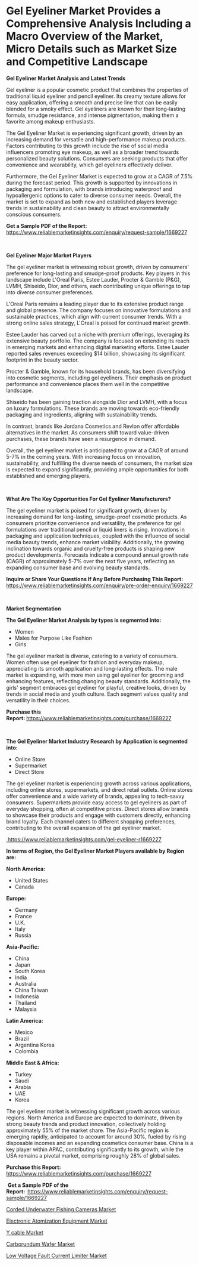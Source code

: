 <p><h1>Gel Eyeliner Market Provides a Comprehensive Analysis Including a Macro Overview of the Market, Micro Details such as Market Size and Competitive Landscape</h1></p><p><strong>Gel Eyeliner Market Analysis and Latest Trends</strong></p>
<p><p>Gel eyeliner is a popular cosmetic product that combines the properties of traditional liquid eyeliner and pencil eyeliner. Its creamy texture allows for easy application, offering a smooth and precise line that can be easily blended for a smoky effect. Gel eyeliners are known for their long-lasting formula, smudge resistance, and intense pigmentation, making them a favorite among makeup enthusiasts.</p><p>The Gel Eyeliner Market is experiencing significant growth, driven by an increasing demand for versatile and high-performance makeup products. Factors contributing to this growth include the rise of social media influencers promoting eye makeup, as well as a broader trend towards personalized beauty solutions. Consumers are seeking products that offer convenience and wearability, which gel eyeliners effectively deliver.</p><p>Furthermore, the Gel Eyeliner Market is expected to grow at a CAGR of 7.5% during the forecast period. This growth is supported by innovations in packaging and formulation, with brands introducing waterproof and hypoallergenic options to cater to diverse consumer needs. Overall, the market is set to expand as both new and established players leverage trends in sustainability and clean beauty to attract environmentally conscious consumers.</p></p>
<p><strong>Get a Sample PDF of the Report:&nbsp;</strong> <a href="https://www.reliablemarketinsights.com/enquiry/request-sample/1669227?utm_campaign=2013&utm_medium=2&utm_source=Github&utm_content=ia&utm_term=06022025&utm_id=gel-eyeliner">https://www.reliablemarketinsights.com/enquiry/request-sample/1669227</a></p>
<p>&nbsp;</p>
<p><strong>Gel Eyeliner Major Market Players</strong></p>
<p><p>The gel eyeliner market is witnessing robust growth, driven by consumers' preference for long-lasting and smudge-proof products. Key players in this landscape include L'Oreal Paris, Estee Lauder, Procter & Gamble (P&G), LVMH, Shiseido, Dior, and others, each contributing unique offerings to tap into diverse consumer preferences.</p><p>L'Oreal Paris remains a leading player due to its extensive product range and global presence. The company focuses on innovative formulations and sustainable practices, which align with current consumer trends. With a strong online sales strategy, L'Oreal is poised for continued market growth.</p><p>Estee Lauder has carved out a niche with premium offerings, leveraging its extensive beauty portfolio. The company is focused on extending its reach in emerging markets and enhancing digital marketing efforts. Estee Lauder reported sales revenues exceeding $14 billion, showcasing its significant footprint in the beauty sector.</p><p>Procter & Gamble, known for its household brands, has been diversifying into cosmetic segments, including gel eyeliners. Their emphasis on product performance and convenience places them well in the competitive landscape.</p><p>Shiseido has been gaining traction alongside Dior and LVMH, with a focus on luxury formulations. These brands are moving towards eco-friendly packaging and ingredients, aligning with sustainability trends.</p><p>In contrast, brands like Jordana Cosmetics and Revlon offer affordable alternatives in the market. As consumers shift toward value-driven purchases, these brands have seen a resurgence in demand.</p><p>Overall, the gel eyeliner market is anticipated to grow at a CAGR of around 5-7% in the coming years. With increasing focus on innovation, sustainability, and fulfilling the diverse needs of consumers, the market size is expected to expand significantly, providing ample opportunities for both established and emerging players.</p></p>
<p>&nbsp;</p>
<p><strong>What Are The Key Opportunities For Gel Eyeliner Manufacturers?</strong></p>
<p><p>The gel eyeliner market is poised for significant growth, driven by increasing demand for long-lasting, smudge-proof cosmetic products. As consumers prioritize convenience and versatility, the preference for gel formulations over traditional pencil or liquid liners is rising. Innovations in packaging and application techniques, coupled with the influence of social media beauty trends, enhance market visibility. Additionally, the growing inclination towards organic and cruelty-free products is shaping new product developments. Forecasts indicate a compound annual growth rate (CAGR) of approximately 5-7% over the next five years, reflecting an expanding consumer base and evolving beauty standards.</p></p>
<p><strong>Inquire or Share Your Questions If Any Before Purchasing This Report:</strong> <a href="https://www.reliablemarketinsights.com/enquiry/pre-order-enquiry/1669227?utm_campaign=2013&utm_medium=2&utm_source=Github&utm_content=ia&utm_term=06022025&utm_id=gel-eyeliner">https://www.reliablemarketinsights.com/enquiry/pre-order-enquiry/1669227</a></p>
<p>&nbsp;</p>
<p><strong>Market Segmentation</strong></p>
<p><strong>The Gel Eyeliner Market Analysis by types is segmented into:</strong></p>
<p><ul><li>Women</li><li>Males for Purpose Like Fashion</li><li>Girls</li></ul></p>
<p><p>The gel eyeliner market is diverse, catering to a variety of consumers. Women often use gel eyeliner for fashion and everyday makeup, appreciating its smooth application and long-lasting effects. The male market is expanding, with more men using gel eyeliner for grooming and enhancing features, reflecting changing beauty standards. Additionally, the girls' segment embraces gel eyeliner for playful, creative looks, driven by trends in social media and youth culture. Each segment values quality and versatility in their choices.</p></p>
<p><strong>Purchase this Report:&nbsp;</strong><a href="https://www.reliablemarketinsights.com/purchase/1669227?utm_campaign=2013&utm_medium=2&utm_source=Github&utm_content=ia&utm_term=06022025&utm_id=gel-eyeliner">https://www.reliablemarketinsights.com/purchase/1669227</a></p>
<p>&nbsp;</p>
<p><strong>The Gel Eyeliner Market Industry Research by Application is segmented into:</strong></p>
<p><ul><li>Online Store</li><li>Supermarket</li><li>Direct Store</li></ul></p>
<p><p>The gel eyeliner market is experiencing growth across various applications, including online stores, supermarkets, and direct retail outlets. Online stores offer convenience and a wide variety of brands, appealing to tech-savvy consumers. Supermarkets provide easy access to gel eyeliners as part of everyday shopping, often at competitive prices. Direct stores allow brands to showcase their products and engage with customers directly, enhancing brand loyalty. Each channel caters to different shopping preferences, contributing to the overall expansion of the gel eyeliner market.</p></p>
<p><a href="https://www.reliablemarketinsights.com/gel-eyeliner-r1669227?utm_campaign=2013&utm_medium=2&utm_source=Github&utm_content=ia&utm_term=06022025&utm_id=gel-eyeliner">&nbsp;https://www.reliablemarketinsights.com/gel-eyeliner-r1669227</a></p>
<p><strong>In terms of Region, the Gel Eyeliner Market Players available by Region are:</strong></p>
<p>
    <p> <strong> North America: </strong>
        <ul>
            <li>United States</li>
            <li>Canada</li>
        </ul>
        </p> 
    <p> <strong> Europe: </strong>
        <ul>
            <li>Germany</li>
            <li>France</li>
            <li>U.K.</li>
            <li>Italy</li>
            <li>Russia</li>
        </ul>
        </p> 
    <p> <strong> Asia-Pacific: </strong>
        <ul>
            <li>China</li>
            <li>Japan</li>
            <li>South Korea</li>
            <li>India</li>
            <li>Australia</li>
            <li>China Taiwan</li>
            <li>Indonesia</li>
            <li>Thailand</li>
            <li>Malaysia</li>
        </ul>
        </p> 
    <p> <strong> Latin America: </strong>
        <ul>
            <li>Mexico</li>
            <li>Brazil</li>
            <li>Argentina Korea</li>
            <li>Colombia</li>
        </ul>
        </p> 
    <p> <strong> Middle East & Africa: </strong>
        <ul>
            <li>Turkey</li>
            <li>Saudi</li>
            <li>Arabia</li>
            <li>UAE</li>
            <li>Korea</li>
        </ul>
    </p>
    </p>
<p><p>The gel eyeliner market is witnessing significant growth across various regions. North America and Europe are expected to dominate, driven by strong beauty trends and product innovation, collectively holding approximately 55% of the market share. The Asia-Pacific region is emerging rapidly, anticipated to account for around 30%, fueled by rising disposable incomes and an expanding cosmetics consumer base. China is a key player within APAC, contributing significantly to its growth, while the USA remains a pivotal market, comprising roughly 28% of global sales.</p></p>
<p><strong>Purchase this Report: </strong><a href="https://www.reliablemarketinsights.com/purchase/1669227?utm_campaign=2013&utm_medium=2&utm_source=Github&utm_content=ia&utm_term=06022025&utm_id=gel-eyeliner">https://www.reliablemarketinsights.com/purchase/1669227</a></p>
<p>&nbsp;<strong>Get a Sample PDF of the Report:&nbsp;&nbsp;</strong><a href="https://www.reliablemarketinsights.com/enquiry/request-sample/1669227?utm_campaign=2013&utm_medium=2&utm_source=Github&utm_content=ia&utm_term=06022025&utm_id=gel-eyeliner">https://www.reliablemarketinsights.com/enquiry/request-sample/1669227</a></p>
<p><strong></strong></p>
<p><p><a href="https://www.linkedin.com/pulse/corded-underwater-fishing-cameras-market-research-report-exploring-am5sf?utm_campaign=2013&utm_medium=2&utm_source=Github&utm_content=ia&utm_term=06022025&utm_id=gel-eyeliner">Corded Underwater Fishing Cameras Market</a></p><p><a href="https://www.linkedin.com/pulse/frameworks-advancements-electronic-atomization-equipment-market-nnxyf?utm_campaign=2013&utm_medium=2&utm_source=Github&utm_content=ia&utm_term=06022025&utm_id=gel-eyeliner">Electronic Atomization Equipment Market</a></p><p><a href="https://www.linkedin.com/pulse/y-cable-market-growth-study-highlights-potential-projected-fukof?utm_campaign=2013&utm_medium=2&utm_source=Github&utm_content=ia&utm_term=06022025&utm_id=gel-eyeliner">Y cable Market</a></p><p><a href="https://www.linkedin.com/pulse/global-carborundum-wafer-market-size-2025-2032-insights-vzidf?utm_campaign=2013&utm_medium=2&utm_source=Github&utm_content=ia&utm_term=06022025&utm_id=gel-eyeliner">Carborundum Wafer Market</a></p><p><a href="https://www.linkedin.com/pulse/revenue-analysis-forecast-low-voltage-fault-current-limiter-tegac?utm_campaign=2013&utm_medium=2&utm_source=Github&utm_content=ia&utm_term=06022025&utm_id=gel-eyeliner">Low Voltage Fault Current Limiter Market</a></p></p>